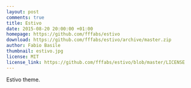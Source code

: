 ```yaml
---
layout: post
comments: true
title: Estivo
date: 2015-08-20 20:00:00 +01:00
homepage: https://github.com/fffabs/estivo
download: https://github.com/fffabs/estivo/archive/master.zip
author: Fabio Basile
thumbnail: estivo.jpg
license: MIT
license_link: https://github.com/fffabs/estivo/blob/master/LICENSE
---
```


Estivo theme.

